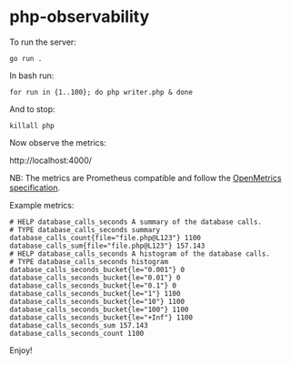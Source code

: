 # php-observability

To run the server:

    go run .

In bash run:

    for run in {1..100}; do php writer.php & done

And to stop:

    killall php

Now observe the metrics:

http://localhost:4000/

NB: The metrics are Prometheus compatible and follow the [OpenMetrics specification](https://github.com/OpenObservability/OpenMetrics/).

Example metrics:

    # HELP database_calls_seconds A summary of the database calls.
    # TYPE database_calls_seconds summary
    database_calls_count{file="file.php@L123"} 1100
    database_calls_sum{file="file.php@L123"} 157.143
    # HELP database_calls_seconds A histogram of the database calls.
    # TYPE database_calls_seconds histogram
    database_calls_seconds_bucket{le="0.001"} 0
    database_calls_seconds_bucket{le="0.01"} 0
    database_calls_seconds_bucket{le="0.1"} 0
    database_calls_seconds_bucket{le="1"} 1100
    database_calls_seconds_bucket{le="10"} 1100
    database_calls_seconds_bucket{le="100"} 1100
    database_calls_seconds_bucket{le="+Inf"} 1100
    database_calls_seconds_sum 157.143
    database_calls_seconds_count 1100

Enjoy!